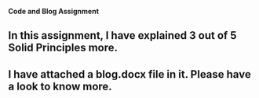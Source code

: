**Code and Blog Assignment**

## In this assignment, I have explained 3 out of 5 Solid Principles more.
## I have attached a blog.docx file in it. Please have a look  to know more.
